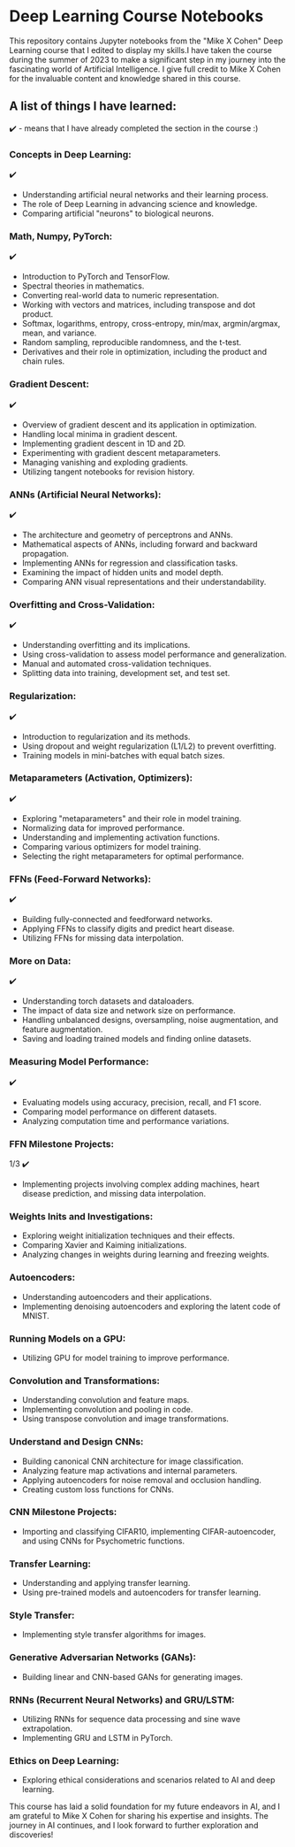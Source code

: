 # Deep Learning Course Notebooks

This repository contains Jupyter notebooks from the "Mike X Cohen" Deep Learning course that I edited to display my skills.I have taken the course during the summer of 2023 to make a significant step in my journey into the fascinating world of Artificial Intelligence. I give full credit to Mike X Cohen for the invaluable content and knowledge shared in this course.

## A list of things I have learned:

✔️ - means that I have already completed the section in the course :)

### Concepts in Deep Learning: 
✔️
- Understanding artificial neural networks and their learning process.
- The role of Deep Learning in advancing science and knowledge.
- Comparing artificial "neurons" to biological neurons.

### Math, Numpy, PyTorch:
✔️
- Introduction to PyTorch and TensorFlow.
- Spectral theories in mathematics.
- Converting real-world data to numeric representation.
- Working with vectors and matrices, including transpose and dot product.
- Softmax, logarithms, entropy, cross-entropy, min/max, argmin/argmax, mean, and variance.
- Random sampling, reproducible randomness, and the t-test.
- Derivatives and their role in optimization, including the product and chain rules.

### Gradient Descent:
✔️
- Overview of gradient descent and its application in optimization.
- Handling local minima in gradient descent.
- Implementing gradient descent in 1D and 2D.
- Experimenting with gradient descent metaparameters.
- Managing vanishing and exploding gradients.
- Utilizing tangent notebooks for revision history.

### ANNs (Artificial Neural Networks):
✔️
- The architecture and geometry of perceptrons and ANNs.
- Mathematical aspects of ANNs, including forward and backward propagation.
- Implementing ANNs for regression and classification tasks.
- Examining the impact of hidden units and model depth.
- Comparing ANN visual representations and their understandability.

### Overfitting and Cross-Validation:
✔️
- Understanding overfitting and its implications.
- Using cross-validation to assess model performance and generalization.
- Manual and automated cross-validation techniques.
- Splitting data into training, development set, and test set.

### Regularization:
✔️
- Introduction to regularization and its methods.
- Using dropout and weight regularization (L1/L2) to prevent overfitting.
- Training models in mini-batches with equal batch sizes.

### Metaparameters (Activation, Optimizers):
✔️
- Exploring "metaparameters" and their role in model training.
- Normalizing data for improved performance.
- Understanding and implementing activation functions.
- Comparing various optimizers for model training.
- Selecting the right metaparameters for optimal performance.

### FFNs (Feed-Forward Networks):
✔️
- Building fully-connected and feedforward networks.
- Applying FFNs to classify digits and predict heart disease.
- Utilizing FFNs for missing data interpolation.

### More on Data:
✔️
- Understanding torch datasets and dataloaders.
- The impact of data size and network size on performance.
- Handling unbalanced designs, oversampling, noise augmentation, and feature augmentation.
- Saving and loading trained models and finding online datasets.

### Measuring Model Performance:
✔️
- Evaluating models using accuracy, precision, recall, and F1 score.
- Comparing model performance on different datasets.
- Analyzing computation time and performance variations.

### FFN Milestone Projects:
1/3 ✔️
- Implementing projects involving complex adding machines, heart disease prediction, and missing data interpolation.

### Weights Inits and Investigations:

- Exploring weight initialization techniques and their effects.
- Comparing Xavier and Kaiming initializations.
- Analyzing changes in weights during learning and freezing weights.

### Autoencoders:

- Understanding autoencoders and their applications.
- Implementing denoising autoencoders and exploring the latent code of MNIST.

### Running Models on a GPU:

- Utilizing GPU for model training to improve performance.

### Convolution and Transformations:

- Understanding convolution and feature maps.
- Implementing convolution and pooling in code.
- Using transpose convolution and image transformations.

### Understand and Design CNNs:

- Building canonical CNN architecture for image classification.
- Analyzing feature map activations and internal parameters.
- Applying autoencoders for noise removal and occlusion handling.
- Creating custom loss functions for CNNs.

### CNN Milestone Projects:

- Importing and classifying CIFAR10, implementing CIFAR-autoencoder, and using CNNs for Psychometric functions.

### Transfer Learning:

- Understanding and applying transfer learning.
- Using pre-trained models and autoencoders for transfer learning.

### Style Transfer:

- Implementing style transfer algorithms for images.

### Generative Adversarian Networks (GANs):

- Building linear and CNN-based GANs for generating images.

### RNNs (Recurrent Neural Networks) and GRU/LSTM:

- Utilizing RNNs for sequence data processing and sine wave extrapolation.
- Implementing GRU and LSTM in PyTorch.

### Ethics on Deep Learning:

- Exploring ethical considerations and scenarios related to AI and deep learning.

This course has laid a solid foundation for my future endeavors in AI, and I am grateful to Mike X Cohen for sharing his expertise and insights. The journey in AI continues, and I look forward to further exploration and discoveries!

